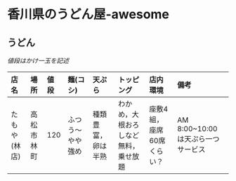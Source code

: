 # 香川県のうどん屋-awesome

## うどん

*値段はかけ一玉を記述*

| 店名 | 場所 | 値段 | 麺(コシ) | 天ぷら | トッピング | 店内環境 | 備考 |
|:-----|:-----|:-----|:---------|:-------|:-----------|:---------|:-----|
| たもや(林店) | 高松市林町 | 120 | ふつう〜やや強め | 種類豊富，卵は半熟 | わかめ，大根おろしなど無料，乗せ放題 | 座敷4組，座席60席くらい？ | AM 8:00~10:00 は天ぷら一つサービス |
